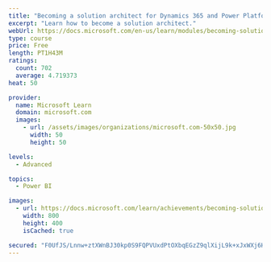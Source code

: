 ```yaml
---
title: "Becoming a solution architect for Dynamics 365 and Power Platform"
excerpt: "Learn how to become a solution architect."
webUrl: https://docs.microsoft.com/en-us/learn/modules/becoming-solution-architect/
type: course
price: Free
length: PT1H43M
ratings:
  count: 702
  average: 4.719373
heat: 50

provider:
  name: Microsoft Learn
  domain: microsoft.com
  images:
    - url: /assets/images/organizations/microsoft.com-50x50.jpg
      width: 50
      height: 50

levels:
  - Advanced

topics:
  - Power BI

images:
  - url: https://docs.microsoft.com/learn/achievements/becoming-solution-architect-social.png
    width: 800
    height: 400
    isCached: true

secured: "F0UfJS/Lnnw+ztXWnBJ30kp0S9FQPVUxdPtOXbqEGzZ9qlXijL9k+xJxWXj6HlaR7cJK2wdTP8VWD6E7SbJOejNH/nRk54Wis1y6iSISWJur2esynMRLaM6cawr+AkCM4PJEPTEYp5L0q6y0ra7mYGWwa/WAlVCopW5I18Pviuaoh7cN1sOv+j6btNI86i0e5xdwv9hylA+oIENaN6yapM8yXjyUULG6ArUqXkwDLUVnl4/XaZASG+TFqdbyx/84H+0pqMFdT+L2uqbNvPRSlpNdTXddlthwVIQSVQ/ZVRQ4lfFrhwoMZCYJ9NRbcNdZ/s0R8W7hMU1lvvbcxhP+XwL06364WfQLnEcuHQmKktg2O4eBVsfZIEtLhvllS7M7dnPMtqlj2H6XIyYnKNsLuDnHpgBlXl3JFWWQQTNgibI=;MIfQSdNwHQXg8TAN5EpBbA=="
---
```


